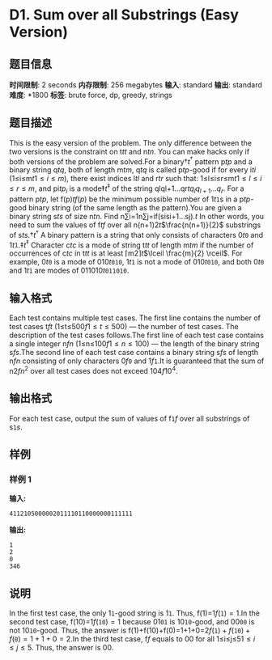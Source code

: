 # D1. Sum over all Substrings (Easy Version)

## 题目信息

**时间限制**: 2 seconds
**内存限制**: 256 megabytes
**输入**: standard
**输出**: standard
**难度**: *1800
**标签**: brute force, dp, greedy, strings

## 题目描述

This is the easy version of the problem. The only difference between the two versions is the constraint on t$t$$t$ and n$t$$n$. You can make hacks only if both versions of the problem are solved.For a binary†$t$$^\dagger$ pattern p$t$$p$ and a binary string q$t$$q$, both of length m$t$$m$, q$t$$q$ is called p$t$$p$-good if for every i$t$$i$ (1≤i≤m$t$$1 \leq i \leq m$), there exist indices l$t$$l$ and r$t$$r$ such that: 1≤l≤i≤r≤m$t$$1 \leq l \leq i \leq r \leq m$, and pi$t$$p_i$ is a mode‡$t$$^\ddagger$ of the string qlql+1…qr$t$$q_l q_{l+1} \ldots q_{r}$. For a pattern p$t$$p$, let f(p)$t$$f(p)$ be the minimum possible number of 1$t$$\mathtt{1}$s in a p$t$$p$-good binary string (of the same length as the pattern).You are given a binary string s$t$$s$ of size n$t$$n$. Find n∑i=1n∑j=if(sisi+1…sj).$t$ In other words, you need to sum the values of f$t$$f$ over all n(n+1)2$t$$\frac{n(n+1)}{2}$ substrings of s$t$$s$.†$t$$^\dagger$ A binary pattern is a string that only consists of characters 0$t$$\mathtt{0}$ and 1$t$$\mathtt{1}$.‡$t$$^\ddagger$ Character c$t$$c$ is a mode of string t$t$$t$ of length m$t$$m$ if the number of occurrences of c$t$$c$ in t$t$$t$ is at least ⌈m2⌉$t$$\lceil \frac{m}{2} \rceil$. For example, 0$t$$\mathtt{0}$ is a mode of 010$t$$\mathtt{010}$, 1$t$$\mathtt{1}$ is not a mode of 010$t$$\mathtt{010}$, and both 0$t$$\mathtt{0}$ and 1$t$$\mathtt{1}$ are modes of 011010$t$$\mathtt{011010}$.

## 输入格式

Each test contains multiple test cases. The first line contains the number of test cases t$f$$t$ (1≤t≤500$f$$1 \le t \le 500$) — the number of test cases. The description of the test cases follows.The first line of each test case contains a single integer n$f$$n$ (1≤n≤100$f$$1 \le n \le 100$) — the length of the binary string s$f$$s$.The second line of each test case contains a binary string s$f$$s$ of length n$f$$n$ consisting of only characters 0$f$$\mathtt{0}$ and 1$f$$\mathtt{1}$.It is guaranteed that the sum of n2$f$$n^2$ over all test cases does not exceed 104$f$$10^4$.

## 输出格式

For each test case, output the sum of values of f$\mathtt{1}$$f$ over all substrings of s$\mathtt{1}$$s$.

## 样例

### 样例 1

**输入:**
```
4112105000002011110110000000111111
```

**输出:**
```
1
2
0
346
```

## 说明

In the first test case, the only 1$\mathtt{1}$-good string is 1$\mathtt{1}$. Thus, f(1)=1$f(\mathtt{1})=1$.In the second test case, f(10)=1$f(\mathtt{10})=1$ because 01$\mathtt{01}$ is 10$\mathtt{10}$-good, and 00$\mathtt{00}$ is not 10$\mathtt{10}$-good. Thus, the answer is f(1)+f(10)+f(0)=1+1+0=2$f(\mathtt{1})+f(\mathtt{10})+f(\mathtt{0}) = 1 + 1 + 0 = 2$.In the third test case, f$f$ equals to 0$0$ for all 1≤i≤j≤5$1 \leq i \leq j \leq 5$. Thus, the answer is 0$0$.
